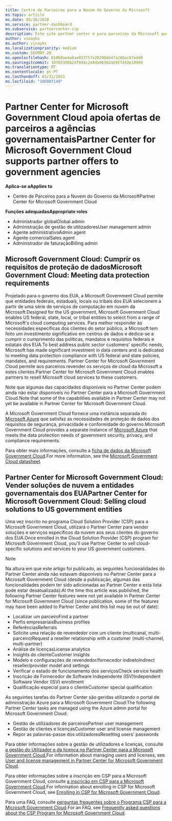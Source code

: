 ```yaml
---
title: Centro de Parceiros para a Nuvem do Governo da Microsoft
ms.topic: article
ms.date: 05/26/2020
ms.service: partner-dashboard
ms.subservice: partnercenter-csp
description: Este site partner center é para parceiros da Microsoft que oferecem soluções de nuvem da Microsoft a clientes que trabalham com agências governamentais nos Estados Unidos.
author: vinayks
ms.author: vinayks
ms.localizationpriority: medium
ms.custom: SEOMAY.20
ms.openlocfilehash: 658b8ae4a8ae837f57e28298db47a288ac87edd8
ms.sourcegitcommit: 10765386b2df0d4c2e8da9b302a692f452e1090d
ms.translationtype: MT
ms.contentlocale: pt-PT
ms.lasthandoff: 03/31/2021
ms.locfileid: "106087149"
---
```

# <a name="partner-center-for-microsoft-government-cloud-supports-partner-offers-to-government-agencies"></a><span data-ttu-id="5dc81-103">Partner Center for Microsoft Government Cloud apoia ofertas de parceiros a agências governamentais</span><span class="sxs-lookup"><span data-stu-id="5dc81-103">Partner Center for Microsoft Government Cloud supports partner offers to government agencies</span></span>

<span data-ttu-id="5dc81-104">**Aplica-se a**</span><span class="sxs-lookup"><span data-stu-id="5dc81-104">**Applies to**</span></span>

- <span data-ttu-id="5dc81-105">Centro de Parceiros para a Nuvem do Governo da Microsoft</span><span class="sxs-lookup"><span data-stu-id="5dc81-105">Partner Center for Microsoft Government Cloud</span></span>

<span data-ttu-id="5dc81-106">**Funções adequadas**</span><span class="sxs-lookup"><span data-stu-id="5dc81-106">**Appropriate roles**</span></span>

- <span data-ttu-id="5dc81-107">Administrador global</span><span class="sxs-lookup"><span data-stu-id="5dc81-107">Global admin</span></span>
- <span data-ttu-id="5dc81-108">Administração de gestão de utilizadores</span><span class="sxs-lookup"><span data-stu-id="5dc81-108">User management admin</span></span>
- <span data-ttu-id="5dc81-109">Agente administrativo</span><span class="sxs-lookup"><span data-stu-id="5dc81-109">Admin agent</span></span>
- <span data-ttu-id="5dc81-110">Agente comercial</span><span class="sxs-lookup"><span data-stu-id="5dc81-110">Sales agent</span></span>
- <span data-ttu-id="5dc81-111">Administrador de faturação</span><span class="sxs-lookup"><span data-stu-id="5dc81-111">Billing admin</span></span>

## <a name="microsoft-government-cloud-meeting-data-protection-requirements"></a><span data-ttu-id="5dc81-112">Microsoft Government Cloud: Cumprir os requisitos de proteção de dados</span><span class="sxs-lookup"><span data-stu-id="5dc81-112">Microsoft Government Cloud: Meeting data protection requirements</span></span>

<span data-ttu-id="5dc81-113">Projetado para o governo dos EUA, a Microsoft Government Cloud permite que entidades federais, estaduais, locais ou tribais dos EUA selecionem a partir de uma série de serviços de computação em nuvem da Microsoft.</span><span class="sxs-lookup"><span data-stu-id="5dc81-113">Designed for the US government, Microsoft Government Cloud enables US federal, state, local, or tribal entities to select from a range of Microsoft's cloud computing services.</span></span> <span data-ttu-id="5dc81-114">Para melhor responder às necessidades específicas dos clientes do setor público, a Microsoft tem feito um investimento significativo em centros de dados e dedica-se a cumprir o cumprimento das políticas, mandatos e requisitos federais e estatais dos EUA.</span><span class="sxs-lookup"><span data-stu-id="5dc81-114">To best address public sector customers' specific needs, Microsoft has made significant investment in data centers and is dedicated to meeting data protection compliance with US federal and state policies, mandates, and requirements.</span></span> <span data-ttu-id="5dc81-115">Partner Center for Microsoft Government Cloud permite aos parceiros revender os serviços de cloud da Microsoft a estes clientes.</span><span class="sxs-lookup"><span data-stu-id="5dc81-115">Partner Center for Microsoft Government Cloud enables partners to resell Microsoft cloud services to these customers.</span></span>

<span data-ttu-id="5dc81-116">Note que algumas das capacidades disponíveis no Partner Center podem ainda não estar disponíveis no Partner Center para a Microsoft Government Cloud.</span><span class="sxs-lookup"><span data-stu-id="5dc81-116">Note that some of the capabilities available in Partner Center may not yet be available in Partner Center for Microsoft Government Cloud.</span></span>

<span data-ttu-id="5dc81-117">A Microsoft Government Cloud fornece uma instância separada do [Microsoft Azure](https://azure.microsoft.com/overview/clouds/government/) que satisfaz as necessidades de proteção de dados dos requisitos de segurança, privacidade e conformidade do governo.</span><span class="sxs-lookup"><span data-stu-id="5dc81-117">Microsoft Government Cloud provides a separate instance of [Microsoft Azure](https://azure.microsoft.com/overview/clouds/government/) that meets the data protection needs of government security, privacy, and compliance requirements.</span></span> 

<span data-ttu-id="5dc81-118">Para obter mais informações, consulte a [ficha de dados da Microsoft Government Cloud](https://download.microsoft.com/download/C/9/C/C9CA3002-DFC4-4ADA-841F-DF42AEC042FB/Microsoft_Azure_Government_Datasheet_EN_US.PDF).</span><span class="sxs-lookup"><span data-stu-id="5dc81-118">For more information, see the [Microsoft Government Cloud datasheet](https://download.microsoft.com/download/C/9/C/C9CA3002-DFC4-4ADA-841F-DF42AEC042FB/Microsoft_Azure_Government_Datasheet_EN_US.PDF).</span></span>

## <a name="partner-center-for-microsoft-government-cloud-selling-cloud-solutions-to-us-government-entities"></a><span data-ttu-id="5dc81-119">Partner Center for Microsoft Government Cloud: Vender soluções de nuvem a entidades governamentais dos EUA</span><span class="sxs-lookup"><span data-stu-id="5dc81-119">Partner Center for Microsoft Government Cloud: Selling cloud solutions to US government entities</span></span>

<span data-ttu-id="5dc81-120">Uma vez inscrito no programa Cloud Solution Provider (CSP) para a Microsoft Government Cloud, utilizará o Partner Center para vender soluções e serviços específicos da nuvem aos seus clientes do governo dos EUA.</span><span class="sxs-lookup"><span data-stu-id="5dc81-120">Once enrolled in the Cloud Solution Provider (CSP) program for Microsoft Government Cloud, you'll use Partner Center to sell cloud-specific solutions and services to your US government customers.</span></span> 

> [!NOTE]  
> <span data-ttu-id="5dc81-121">Na altura em que este artigo foi publicado, as seguintes funcionalidades do Partner Center ainda não estavam disponíveis no Partner Center para a Microsoft Government Cloud (desde a publicação, algumas das funcionalidades podem ter sido adicionadas ao Partner Center e esta lista pode estar desatualizada):</span><span class="sxs-lookup"><span data-stu-id="5dc81-121">At the time this article was published, the following Partner Center features were not yet available in Partner Center for Microsoft Government Cloud (since publication, some of the features may have been added to Partner Center and this list may be out of date):</span></span>

- <span data-ttu-id="5dc81-122">Localizar um parceiro</span><span class="sxs-lookup"><span data-stu-id="5dc81-122">Find a partner</span></span>
- <span data-ttu-id="5dc81-123">Perfis empresariais</span><span class="sxs-lookup"><span data-stu-id="5dc81-123">Business profiles</span></span>
- <span data-ttu-id="5dc81-124">Referências</span><span class="sxs-lookup"><span data-stu-id="5dc81-124">Referrals</span></span>
- <span data-ttu-id="5dc81-125">Solicite uma relação de revendedor com um cliente (multicanal, multi-parceiro)</span><span class="sxs-lookup"><span data-stu-id="5dc81-125">Request a reseller relationship with a customer (multi-channel, multi-partner)</span></span>
- <span data-ttu-id="5dc81-126">Análise de licenças</span><span class="sxs-lookup"><span data-stu-id="5dc81-126">License analytics</span></span>
- <span data-ttu-id="5dc81-127">Insights do cliente</span><span class="sxs-lookup"><span data-stu-id="5dc81-127">Customer insights</span></span>
- <span data-ttu-id="5dc81-128">Modelo e configurações de revendedor/fornecedor indireto</span><span class="sxs-lookup"><span data-stu-id="5dc81-128">Indirect reseller/provider model and settings</span></span>
- <span data-ttu-id="5dc81-129">Verificar o estado de funcionamento dos serviços</span><span class="sxs-lookup"><span data-stu-id="5dc81-129">Check service health</span></span>
- <span data-ttu-id="5dc81-130">Inscrição de Fornecedor de Software Independente (ISV)</span><span class="sxs-lookup"><span data-stu-id="5dc81-130">Independent Software Vendor (ISV) enrollment</span></span>
- <span data-ttu-id="5dc81-131">Qualificação especial para o cliente</span><span class="sxs-lookup"><span data-stu-id="5dc81-131">Customer special qualification</span></span>

<span data-ttu-id="5dc81-132">As seguintes tarefas do Partner Center são geridas utilizando o portal de administração Azure para a Microsoft Government Cloud:</span><span class="sxs-lookup"><span data-stu-id="5dc81-132">The following Partner Center tasks are managed using the Azure admin portal for Microsoft Government Cloud:</span></span> 

- <span data-ttu-id="5dc81-133">Gestão de utilizadores de parceiros</span><span class="sxs-lookup"><span data-stu-id="5dc81-133">Partner user management</span></span>
- <span data-ttu-id="5dc81-134">Gestão de clientes e licenças</span><span class="sxs-lookup"><span data-stu-id="5dc81-134">Customer user and license management</span></span>
- <span data-ttu-id="5dc81-135">Repor as palavras-passe dos utilizadores</span><span class="sxs-lookup"><span data-stu-id="5dc81-135">Resetting users' passwords</span></span>

<span data-ttu-id="5dc81-136">Para obter informações sobre a gestão de utilizadores e licenças, consulte [a gestão do Utilizador e da licença no Partner Center para a Microsoft Government Cloud.](user-management-in-partner-center-for-microsoft-us-govt-cloud.md)</span><span class="sxs-lookup"><span data-stu-id="5dc81-136">For information about managing users and licenses, see [User and license management in Partner Center for Microsoft Government Cloud](user-management-in-partner-center-for-microsoft-us-govt-cloud.md).</span></span>

<span data-ttu-id="5dc81-137">Para obter informações sobre a inscrição em CSP para a Microsoft Government Cloud, consulte [a inscrição em CSP para a Microsoft Government Cloud](enroll-in-csp-for-microsoft-us-govt-cloud.md).</span><span class="sxs-lookup"><span data-stu-id="5dc81-137">For information about enrolling in CSP for Microsoft Government Cloud, see [Enrolling in CSP for Microsoft Government Cloud](enroll-in-csp-for-microsoft-us-govt-cloud.md).</span></span>

<span data-ttu-id="5dc81-138">Para uma FAQ, consulte [perguntas frequentes sobre o Programa CSP para a Microsoft Government Cloud](faq-for-us-govt-cloud.md).</span><span class="sxs-lookup"><span data-stu-id="5dc81-138">For an FAQ, see [Frequently asked questions about the CSP Program for Microsoft Government Cloud](faq-for-us-govt-cloud.md).</span></span>
